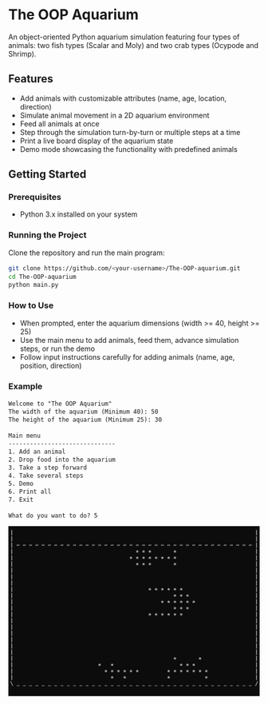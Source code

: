 # The OOP Aquarium

An object-oriented Python aquarium simulation featuring four types of animals: two fish types (Scalar and Moly) and two crab types (Ocypode and Shrimp).

## Features

- Add animals with customizable attributes (name, age, location, direction)
- Simulate animal movement in a 2D aquarium environment
- Feed all animals at once
- Step through the simulation turn-by-turn or multiple steps at a time
- Print a live board display of the aquarium state
- Demo mode showcasing the functionality with predefined animals

## Getting Started

### Prerequisites

- Python 3.x installed on your system

### Running the Project

Clone the repository and run the main program:

```bash
git clone https://github.com/<your-username>/The-OOP-aquarium.git
cd The-OOP-aquarium
python main.py
```


### How to Use
- When prompted, enter the aquarium dimensions (width >= 40, height >= 25)
- Use the main menu to add animals, feed them, advance simulation steps, or run the demo
- Follow input instructions carefully for adding animals (name, age, position, direction)


### Example
```plaintext
Welcome to "The OOP Aquarium"
The width of the aquarium (Minimum 40): 50
The height of the aquarium (Minimum 25): 30

Main menu
------------------------------
1. Add an animal
2. Drop food into the aquarium
3. Take a step forward
4. Take several steps
5. Demo
6. Print all
7. Exit

What do you want to do? 5
```

![Aquarium Demo](assets/aquarium_demo.gif)
